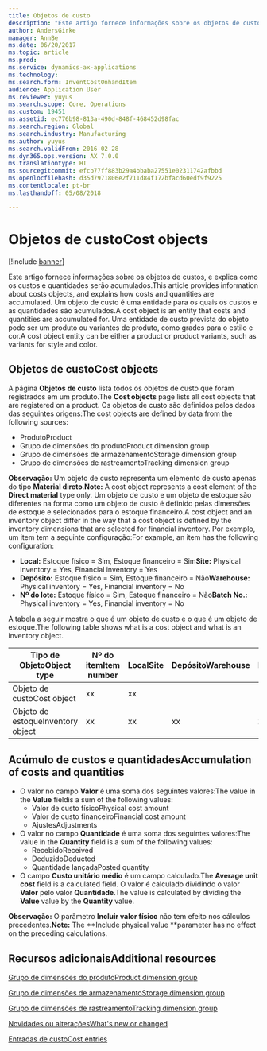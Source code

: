 ```yaml
---
title: Objetos de custo
description: "Este artigo fornece informações sobre os objetos de custos, e explica como os custos e quantidades serão acumulados. Um objeto de custo é uma entidade para os quais os custos e as quantidades são acumulados. Uma entidade de custo prevista do objeto pode ser um produto ou variantes de produto, como grades para o estilo e cor."
author: AndersGirke
manager: AnnBe
ms.date: 06/20/2017
ms.topic: article
ms.prod: 
ms.service: dynamics-ax-applications
ms.technology: 
ms.search.form: InventCostOnhandItem
audience: Application User
ms.reviewer: yuyus
ms.search.scope: Core, Operations
ms.custom: 19451
ms.assetid: ec776b98-813a-490d-848f-468452d98fac
ms.search.region: Global
ms.search.industry: Manufacturing
ms.author: yuyus
ms.search.validFrom: 2016-02-28
ms.dyn365.ops.version: AX 7.0.0
ms.translationtype: HT
ms.sourcegitcommit: efcb77ff883b29a4bbaba27551e02311742afbbd
ms.openlocfilehash: d35d7971806e2f711d84f172bfacd60edf9f9225
ms.contentlocale: pt-br
ms.lasthandoff: 05/08/2018

---
```


# <a name="cost-objects"></a><span data-ttu-id="c8cfe-105">Objetos de custo</span><span class="sxs-lookup"><span data-stu-id="c8cfe-105">Cost objects</span></span>

[!include [banner](../includes/banner.md)]

<span data-ttu-id="c8cfe-106">Este artigo fornece informações sobre os objetos de custos, e explica como os custos e quantidades serão acumulados.</span><span class="sxs-lookup"><span data-stu-id="c8cfe-106">This article provides information about costs objects, and explains how costs and quantities are accumulated.</span></span> <span data-ttu-id="c8cfe-107">Um objeto de custo é uma entidade para os quais os custos e as quantidades são acumulados.</span><span class="sxs-lookup"><span data-stu-id="c8cfe-107">A cost object is an entity that costs and quantities are accumulated for.</span></span> <span data-ttu-id="c8cfe-108">Uma entidade de custo prevista do objeto pode ser um produto ou variantes de produto, como grades para o estilo e cor.</span><span class="sxs-lookup"><span data-stu-id="c8cfe-108">A cost object entity can be either a product or product variants, such as variants for style and color.</span></span>  

## <a name="cost-objects"></a><span data-ttu-id="c8cfe-109">Objetos de custo</span><span class="sxs-lookup"><span data-stu-id="c8cfe-109">Cost objects</span></span>

<span data-ttu-id="c8cfe-110">A página **Objetos de custo** lista todos os objetos de custo que foram registrados em um produto.</span><span class="sxs-lookup"><span data-stu-id="c8cfe-110">The **Cost objects** page lists all cost objects that are registered on a product.</span></span> <span data-ttu-id="c8cfe-111">Os objetos de custo são definidos pelos dados das seguintes origens:</span><span class="sxs-lookup"><span data-stu-id="c8cfe-111">The cost objects are defined by data from the following sources:</span></span>

-   <span data-ttu-id="c8cfe-112">Produto</span><span class="sxs-lookup"><span data-stu-id="c8cfe-112">Product</span></span>
-   <span data-ttu-id="c8cfe-113">Grupo de dimensões do produto</span><span class="sxs-lookup"><span data-stu-id="c8cfe-113">Product dimension group</span></span>
-   <span data-ttu-id="c8cfe-114">Grupo de dimensões de armazenamento</span><span class="sxs-lookup"><span data-stu-id="c8cfe-114">Storage dimension group</span></span>
-   <span data-ttu-id="c8cfe-115">Grupo de dimensões de rastreamento</span><span class="sxs-lookup"><span data-stu-id="c8cfe-115">Tracking dimension group</span></span>

<span data-ttu-id="c8cfe-116">**Observação:** Um objeto de custo representa um elemento de custo apenas do tipo **Material direto**.</span><span class="sxs-lookup"><span data-stu-id="c8cfe-116">**Note:** A cost object represents a cost element of the **Direct material** type only.</span></span> <span data-ttu-id="c8cfe-117">Um objeto de custo e um objeto de estoque são diferentes na forma como um objeto de custo é definido pelas dimensões de estoque e selecionados para o estoque financeiro.</span><span class="sxs-lookup"><span data-stu-id="c8cfe-117">A cost object and an inventory object differ in the way that a cost object is defined by the inventory dimensions that are selected for financial inventory.</span></span> <span data-ttu-id="c8cfe-118">Por exemplo, um item tem a seguinte configuração:</span><span class="sxs-lookup"><span data-stu-id="c8cfe-118">For example, an item has the following configuration:</span></span>

-   <span data-ttu-id="c8cfe-119">**Local:** Estoque físico = Sim, Estoque financeiro = Sim</span><span class="sxs-lookup"><span data-stu-id="c8cfe-119">**Site:** Physical inventory = Yes, Financial inventory = Yes</span></span>
-   <span data-ttu-id="c8cfe-120">**Depósito:** Estoque físico = Sim, Estoque financeiro = Não</span><span class="sxs-lookup"><span data-stu-id="c8cfe-120">**Warehouse:** Physical inventory = Yes, Financial inventory = No</span></span>
-   <span data-ttu-id="c8cfe-121">**Nº do lote:** Estoque físico = Sim, Estoque financeiro = Não</span><span class="sxs-lookup"><span data-stu-id="c8cfe-121">**Batch No.:** Physical inventory = Yes, Financial inventory = No</span></span>

<span data-ttu-id="c8cfe-122">A tabela a seguir mostra o que é um objeto de custo e o que é um objeto de estoque.</span><span class="sxs-lookup"><span data-stu-id="c8cfe-122">The following table shows what is a cost object and what is an inventory object.</span></span>

| <span data-ttu-id="c8cfe-123">Tipo de Objeto</span><span class="sxs-lookup"><span data-stu-id="c8cfe-123">Object type</span></span>      | <span data-ttu-id="c8cfe-124">Nº do item</span><span class="sxs-lookup"><span data-stu-id="c8cfe-124">Item number</span></span> | <span data-ttu-id="c8cfe-125">Local</span><span class="sxs-lookup"><span data-stu-id="c8cfe-125">Site</span></span> | <span data-ttu-id="c8cfe-126">Depósito</span><span class="sxs-lookup"><span data-stu-id="c8cfe-126">Warehouse</span></span> | <span data-ttu-id="c8cfe-127">Nº do lote</span><span class="sxs-lookup"><span data-stu-id="c8cfe-127">Batch No.</span></span> |
|------------------|-------------|------|-----------|-----------|
| <span data-ttu-id="c8cfe-128">Objeto de custo</span><span class="sxs-lookup"><span data-stu-id="c8cfe-128">Cost object</span></span>      | <span data-ttu-id="c8cfe-129">x</span><span class="sxs-lookup"><span data-stu-id="c8cfe-129">x</span></span>           | <span data-ttu-id="c8cfe-130">x</span><span class="sxs-lookup"><span data-stu-id="c8cfe-130">x</span></span>    |           |           |
| <span data-ttu-id="c8cfe-131">Objeto de estoque</span><span class="sxs-lookup"><span data-stu-id="c8cfe-131">Inventory object</span></span> | <span data-ttu-id="c8cfe-132">x</span><span class="sxs-lookup"><span data-stu-id="c8cfe-132">x</span></span>           | <span data-ttu-id="c8cfe-133">x</span><span class="sxs-lookup"><span data-stu-id="c8cfe-133">x</span></span>    |  <span data-ttu-id="c8cfe-134">x</span><span class="sxs-lookup"><span data-stu-id="c8cfe-134">x</span></span>        | <span data-ttu-id="c8cfe-135">x</span><span class="sxs-lookup"><span data-stu-id="c8cfe-135">x</span></span>         |

## <a name="accumulation-of-costs-and-quantities"></a><span data-ttu-id="c8cfe-136">Acúmulo de custos e quantidades</span><span class="sxs-lookup"><span data-stu-id="c8cfe-136">Accumulation of costs and quantities</span></span>
-   <span data-ttu-id="c8cfe-137">O valor no campo **Valor** é uma soma dos seguintes valores:</span><span class="sxs-lookup"><span data-stu-id="c8cfe-137">The value in the **Value** fieldis a sum of the following values:</span></span>
    -   <span data-ttu-id="c8cfe-138">Valor de custo físico</span><span class="sxs-lookup"><span data-stu-id="c8cfe-138">Physical cost amount</span></span>
    -   <span data-ttu-id="c8cfe-139">Valor de custo financeiro</span><span class="sxs-lookup"><span data-stu-id="c8cfe-139">Financial cost amount</span></span>
    -   <span data-ttu-id="c8cfe-140">Ajustes</span><span class="sxs-lookup"><span data-stu-id="c8cfe-140">Adjustments</span></span>
-   <span data-ttu-id="c8cfe-141">O valor no campo **Quantidade** é uma soma dos seguintes valores:</span><span class="sxs-lookup"><span data-stu-id="c8cfe-141">The value in the **Quantity** field is a sum of the following values:</span></span>
    -   <span data-ttu-id="c8cfe-142">Recebido</span><span class="sxs-lookup"><span data-stu-id="c8cfe-142">Received</span></span>
    -   <span data-ttu-id="c8cfe-143">Deduzido</span><span class="sxs-lookup"><span data-stu-id="c8cfe-143">Deducted</span></span>
    -   <span data-ttu-id="c8cfe-144">Quantidade lançada</span><span class="sxs-lookup"><span data-stu-id="c8cfe-144">Posted quantity</span></span>
-   <span data-ttu-id="c8cfe-145">O campo **Custo unitário médio** é um campo calculado.</span><span class="sxs-lookup"><span data-stu-id="c8cfe-145">The **Average unit cost** field is a calculated field.</span></span> <span data-ttu-id="c8cfe-146">O valor é calculado dividindo o valor **Valor** pelo valor **Quantidade**.</span><span class="sxs-lookup"><span data-stu-id="c8cfe-146">The value is calculated by dividing the **Value** value by the **Quantity** value.</span></span>

<span data-ttu-id="c8cfe-147">**Observação:** O parâmetro **Incluir valor físico** não tem efeito nos cálculos precedentes.</span><span class="sxs-lookup"><span data-stu-id="c8cfe-147">**Note:** The **Include physical value **parameter has no effect on the preceding calculations.</span></span>

<a name="additional-resources"></a><span data-ttu-id="c8cfe-148">Recursos adicionais</span><span class="sxs-lookup"><span data-stu-id="c8cfe-148">Additional resources</span></span>
--------

[<span data-ttu-id="c8cfe-149">Grupo de dimensões do produto</span><span class="sxs-lookup"><span data-stu-id="c8cfe-149">Product dimension group</span></span>](https://technet.microsoft.com/en-us/library/aa499382.aspx)

[<span data-ttu-id="c8cfe-150">Grupo de dimensões de armazenamento</span><span class="sxs-lookup"><span data-stu-id="c8cfe-150">Storage dimension group</span></span>](https://technet.microsoft.com/en-us/library/hh209317.aspx)

[<span data-ttu-id="c8cfe-151">Grupo de dimensões de rastreamento</span><span class="sxs-lookup"><span data-stu-id="c8cfe-151">Tracking dimension group</span></span>](https://technet.microsoft.com/en-us/library/hh209465.aspx)

[<span data-ttu-id="c8cfe-152">Novidades ou alterações</span><span class="sxs-lookup"><span data-stu-id="c8cfe-152">What's new or changed</span></span>](../../fin-and-ops/get-started/whats-new-changed.md)

[<span data-ttu-id="c8cfe-153">Entradas de custo</span><span class="sxs-lookup"><span data-stu-id="c8cfe-153">Cost entries</span></span>](cost-entries.md)




